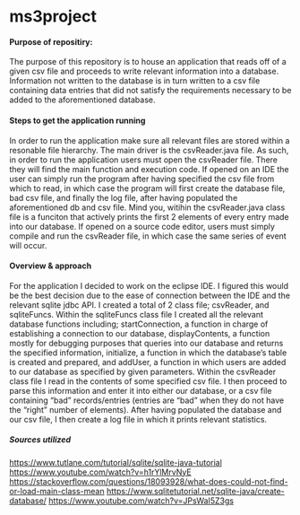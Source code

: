 # ms3project

#### Purpose of repositiry:

The purpose of this repository is to house an application that reads off of a given csv file and proceeds to write relevant information into a database. Information not written to the database is in turn written to a csv file containing data entries that did not satisfy the requirements necessary to be added to the aforementioned database.

#### Steps to get the application running

In order to run the application make sure all relevant files are stored within a resonable file hierarchy. The main driver is the csvReader.java file. As such, in order to run the application users must open the csvReader file. There they will find the main function and execution code. If opened on an IDE the user can simply run the program after having specified the csv file from which to read, in which case the program will first create the database file, bad csv file, and finally the log file, after having populated the aforementioned db and csv file. Mind you, witihin the csvReader.java class file is a funciton that actively prints the first 2 elements of every entry made into our database. If opened on a source code editor, users must simply compile and run the csvReader file, in which case the same series of event will occur. 

#### Overview & approach

For the application I decided to work on the eclipse IDE. I figured this would be the best decision due to the ease of connection between the IDE and the relevant sqlite jdbc API. I created a total of 2 class file; csvReader, and sqliteFuncs. Within the sqliteFuncs class file I created all the relevant database functions including; startConnection, a function in charge of establishing a connection to our database, displayContents, a function mostly for debugging purposes that queries into our database and returns the specified information, initialize, a function in which the database’s table is created and prepared, and addUser, a function in which users are added to our database as specified by given parameters. Within the csvReader class file I read in the contents of some specified csv file. I then proceed to parse this information and enter it into either our database, or a csv file containing “bad” records/entries (entries are “bad” when they do not have the “right” number of elements). After having populated the database and our csv file, I then create a log file in which it prints relevant statistics.

##### Sources utilized 

https://www.tutlane.com/tutorial/sqlite/sqlite-java-tutorial
https://www.youtube.com/watch?v=h1rYlMrvNyE
https://stackoverflow.com/questions/18093928/what-does-could-not-find-or-load-main-class-mean
https://www.sqlitetutorial.net/sqlite-java/create-database/
https://www.youtube.com/watch?v=JPsWaI5Z3gs
